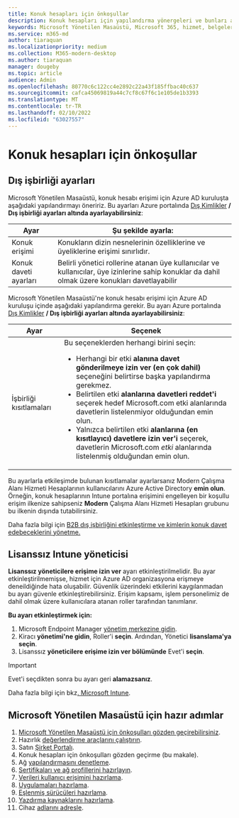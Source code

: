```yaml
---
title: Konuk hesapları için önkoşullar
description: Konuk hesapları için yapılandırma yönergeleri ve bunları ayarlama
keywords: Microsoft Yönetilen Masaüstü, Microsoft 365, hizmet, belgeler
ms.service: m365-md
author: tiaraquan
ms.localizationpriority: medium
ms.collection: M365-modern-desktop
ms.author: tiaraquan
manager: dougeby
ms.topic: article
audience: Admin
ms.openlocfilehash: 80770c6c122cc4e2892c22a43f185ffbac40c637
ms.sourcegitcommit: cafca45069819a44c7cf8c67f6c1e105de1b3393
ms.translationtype: MT
ms.contentlocale: tr-TR
ms.lasthandoff: 02/10/2022
ms.locfileid: "63027557"
---
```

# <a name="prerequisites-for-guest-accounts"></a>Konuk hesapları için önkoşullar

## <a name="external-collaboration-settings"></a>Dış işbirliği ayarları

Microsoft Yönetilen Masaüstü, konuk hesabı erişimi için Azure AD kuruluşta aşağıdaki yapılandırmayı öneririz. Bu ayarları Azure portalında [Dış Kimlikler](https://portal.azure.com) **/ Dış işbirliği ayarları altında ayarlayabilirsiniz**:

| Ayar | Şu şekilde ayarla: |
| ------ | ------ |
| Konuk erişimi | Konukların dizin nesnelerinin özelliklerine ve üyeliklerine erişimi sınırlıdır. |
| Konuk daveti ayarları | Belirli yönetici rollerine atanan üye kullanıcılar ve kullanıcılar, üye izinlerine sahip konuklar da dahil olmak üzere konukları davetlayabilir |

Microsoft Yönetilen Masaüstü'ne konuk hesabı erişimi için Azure AD kuruluşu içinde aşağıdaki yapılandırma gerekir. Bu ayarı Azure portalında [Dış Kimlikler](https://portal.azure.com) **/ Dış işbirliği ayarları altında ayarlayabilirsiniz**:

| Ayar | Seçenek |
| ------ | ------ |
| İşbirliği kısıtlamaları | Bu seçeneklerden herhangi birini seçin: <ul><li>Herhangi bir etki **alanına davet gönderilmeye izin ver (en çok dahil)** seçeneğini belirtirse başka yapılandırma gerekmez.</li><li>Belirtilen etki **alanlarına davetleri reddet'i** seçerek hedef Microsoft.com etki alanlarında davetlerin listelenmiyor olduğundan emin olun.</li><li>Yalnızca belirtilen etki **alanlarına (en kısıtlayıcı) davetlere izin ver'i** seçerek, davetlerin Microsoft.com *etki* alanlarında listelenmiş olduğundan emin olun.</li><ul>

Bu ayarlarla etkileşimde bulunan kısıtlamalar ayarlarsanız Modern Çalışma Alanı Hizmeti Hesaplarının kullanıcılarını Azure Active Directory **emin olun**. Örneğin, konuk hesaplarının Intune portalına erişimini engelleyen bir koşullu erişim ilkenize sahipseniz **Modern** Çalışma Alanı Hizmeti Hesapları grubunu bu ilkenin dışında tutabilirsiniz.

Daha fazla bilgi için [B2B dış işbirliğini etkinleştirme ve kimlerin konuk davet edebeceklerini yönetme.](/azure/active-directory/external-identities/delegate-invitations#to-configure-external-collaboration-settings)

## <a name="unlicensed-intune-admin"></a>Lisanssız Intune yöneticisi

**Lisanssız yöneticilere erişime izin ver** ayarı etkinleştirilmelidir. Bu ayar etkinleştirilmemişse, hizmet için Azure AD organizasyona erişmeye deneildiğinde hata oluşabilir. Güvenlik üzerindeki etkilerini kaygılanmadan bu ayarı güvenle etkinleştirebilirsiniz. Erişim kapsamı, işlem personelimiz de dahil olmak üzere kullanıcılara atanan roller tarafından tanımlanır.

**Bu ayarı etkinleştirmek için:**

1. Microsoft Endpoint Manager [yönetim merkezine gidin](https://go.microsoft.com/fwlink/?linkid=2109431).
2. Kiracı **yönetimi'ne gidin**, Roller'i **seçin**. Ardından, Yönetici **lisanslama'ya seçin**.
3. Lisanssız **yöneticilere erişime izin ver bölümünde** Evet'i **seçin**.

> [!IMPORTANT]
> Evet'i seçdikten sonra bu ayarı geri **alamazsanız**.

Daha fazla bilgi için bkz[. Microsoft Intune](/mem/intune/fundamentals/unlicensed-admins).

## <a name="steps-to-get-ready-for-microsoft-managed-desktop"></a>Microsoft Yönetilen Masaüstü için hazır adımlar

1. [Microsoft Yönetilen Masaüstü için önkoşulları gözden geçirebilirsiniz](prerequisites.md).
1. Hazırlık [değerlendirme araçlarını çalıştırın](readiness-assessment-tool.md).
1. Satın [Şirket Portalı](../get-started/company-portal.md).
1. Konuk hesapları için önkoşulları gözden geçirme (bu makale).
1. Ağ [yapılandırmasını denetleme](network.md).
1. [Sertifikaları ve ağ profillerini hazırlayın](certs-wifi-lan.md).
1. [Verileri kullanıcı erişimini hazırlama](authentication.md).
1. [Uygulamaları hazırlama](apps.md).
1. [Eşlenmiş sürücüleri hazırlama](mapped-drives.md).
1. [Yazdırma kaynaklarını hazırlama](printing.md).
1. Cihaz [adlarını adresle](address-device-names.md).
